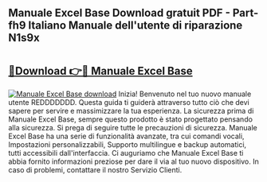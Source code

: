 ## Manuale Excel Base Download gratuit PDF - Part-fh9 Italiano Manuale dell'utente di riparazione N1s9x

# <h2><a href="http://dfgjlw.blite.top/?on=Manuale+Excel+Base">🔗Download 👉🔴 Manuale Excel Base</a></h2>

[![Manuale Excel Base download](https://i.imgur.com/lujVjoI.png)](http://dfgjlw.blite.top/?on=Manuale+Excel+Base)
Inizia! Benvenuto nel tuo nuovo manuale utente REDDDDDDD. Questa guida ti guiderà attraverso tutto ciò che devi sapere per servire e massimizzare la tua esperienza. La sicurezza prima di Manuale Excel Base, sempre questo prodotto è stato progettato pensando alla sicurezza. Si prega di seguire tutte le precauzioni di sicurezza. Manuale Excel Base ha una serie di funzionalità avanzate, tra cui comandi vocali, Impostazioni personalizzabili, Supporto multilingue e backup automatici, tutti accessibili dall'interfaccia. Ci auguriamo che Manuale Excel Base ti abbia fornito informazioni preziose per dare il via al tuo nuovo dispositivo. In caso di problemi, contattare il nostro Servizio Clienti.

